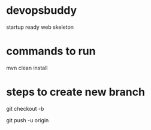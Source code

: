 # devopsbuddy
startup ready web skeleton


# commands to run
mvn clean install

# steps to create new branch

git checkout -b <branch-name>

git push -u origin <branch-name>
